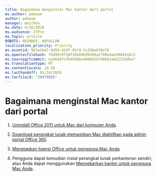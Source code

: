 ```yaml
---
title: Bagaimana menginstal Mac kantor dari portal
ms.author: pebaum
author: pebaum
manager: mnirkhe
ms.date: 4/26/2018
ms.audience: ITPro
ms.topic: article
ROBOTS: NOINDEX, NOFOLLOW
localization_priority: Priority
ms.assetid: 9b3a36d7-9d59-424f-91f4-5cd58a878ef8
ms.openlocfilehash: f5d99c0710f3de69b99206a2780b4ae3064418c5
ms.sourcegitcommit: e2864efcfb493b6e46b662b746661a61232bdba7
ms.translationtype: MT
ms.contentlocale: id-ID
ms.lasthandoff: 01/24/2019
ms.locfileid: "29475035"
---
```

# <a name="how-to-install-mac-office-from-the-portal"></a>Bagaimana menginstal Mac kantor dari portal

1. [Uninstall Office 2011 untuk Mac dari komputer Anda](https://support.office.com/article/4bfcd230-0ea1-4656-bf30-dbfa44d358fa).
    
2. [Download perangkat lunak memastikan Mac diaktifkan pada admin portal Office 365](https://support.office.com/article/c13051e6-f75c-4737-bc0d-7685dcedf360).
    
3. [Menetapkan lisensi Office untuk pengguna Mac Anda](https://support.office.com/article/997596B5-4173-4627-B915-36ABAC6786DC).
    
4. Pengguna dapat kemudian instal perangkat lunak perkantoran sendiri, atau Anda dapat menggunakan [Menyebarkan kantor untuk pengguna Mac Anda](https://docs.microsoft.com/en-us/DeployOffice/mac/deployment-guide-for-office-for-mac).
    

